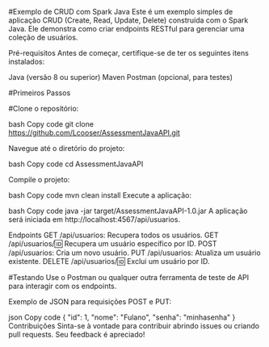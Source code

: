 #Exemplo de CRUD com Spark Java
Este é um exemplo simples de aplicação CRUD (Create, Read, Update, Delete) construída com o Spark Java. Ele demonstra como criar endpoints RESTful para gerenciar uma coleção de usuários.

Pré-requisitos
Antes de começar, certifique-se de ter os seguintes itens instalados:

Java (versão 8 ou superior)
Maven
Postman (opcional, para testes)

#Primeiros Passos

#Clone o repositório:

bash
Copy code
git clone https://github.com/Lcooser/AssessmentJavaAPI.git

Navegue até o diretório do projeto:

bash
Copy code
cd AssessmentJavaAPI

Compile o projeto:

bash
Copy code
mvn clean install
Execute a aplicação:

bash
Copy code
java -jar target/AssessmentJavaAPI-1.0.jar
A aplicação será iniciada em http://localhost:4567/api/usuarios.

Endpoints
GET /api/usuarios: Recupera todos os usuários.
GET /api/usuarios/:id: Recupera um usuário específico por ID.
POST /api/usuarios: Cria um novo usuário.
PUT /api/usuarios: Atualiza um usuário existente.
DELETE /api/usuarios/:id: Exclui um usuário por ID.

#Testando
Use o Postman ou qualquer outra ferramenta de teste de API para interagir com os endpoints.

Exemplo de JSON para requisições POST e PUT:

json
Copy code
{
  "id": 1,
  "nome": "Fulano",
  "senha": "minhasenha"
}
Contribuições
Sinta-se à vontade para contribuir abrindo issues ou criando pull requests. Seu feedback é apreciado!

